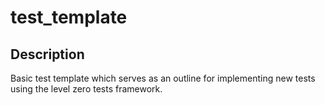 # test_template

## Description
Basic test template which serves as an outline for implementing new tests using the level zero tests framework.
